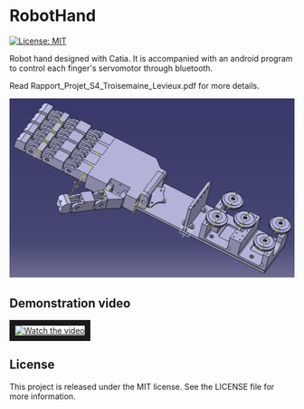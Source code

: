 # RobotHand

[![License: MIT](https://img.shields.io/badge/License-MIT-yellow.svg)](https://opensource.org/licenses/MIT)

Robot hand designed with Catia.
It is accompanied with an android program to control each finger's servomotor through bluetooth.

Read Rapport_Projet_S4_Troisemaine_Levieux.pdf for more details.

![Screenshot](illustration_main_robot.png)


## Demonstration video

<a href="http://www.youtube.com/watch?feature=player_embedded&v=cz-6uy60Rsc&cc_load_policy=1" target="_blank">
 <img src="thumbnail.png" alt="Watch the video" border="10" />
</a>


## License

This project is released under the MIT license. See the LICENSE file for more information.
